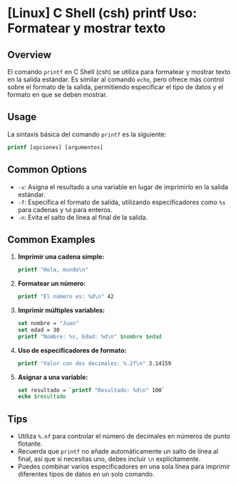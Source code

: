 # [Linux] C Shell (csh) printf Uso: Formatear y mostrar texto

## Overview
El comando `printf` en C Shell (csh) se utiliza para formatear y mostrar texto en la salida estándar. Es similar al comando `echo`, pero ofrece más control sobre el formato de la salida, permitiendo especificar el tipo de datos y el formato en que se deben mostrar.

## Usage
La sintaxis básica del comando `printf` es la siguiente:

```csh
printf [opciones] [argumentos]
```

## Common Options
- `-v`: Asigna el resultado a una variable en lugar de imprimirlo en la salida estándar.
- `-f`: Especifica el formato de salida, utilizando especificadores como `%s` para cadenas y `%d` para enteros.
- `-n`: Evita el salto de línea al final de la salida.

## Common Examples

1. **Imprimir una cadena simple:**
   ```csh
   printf "Hola, mundo\n"
   ```

2. **Formatear un número:**
   ```csh
   printf "El número es: %d\n" 42
   ```

3. **Imprimir múltiples variables:**
   ```csh
   set nombre = "Juan"
   set edad = 30
   printf "Nombre: %s, Edad: %d\n" $nombre $edad
   ```

4. **Uso de especificadores de formato:**
   ```csh
   printf "Valor con dos decimales: %.2f\n" 3.14159
   ```

5. **Asignar a una variable:**
   ```csh
   set resultado = `printf "Resultado: %d\n" 100`
   echo $resultado
   ```

## Tips
- Utiliza `%.nf` para controlar el número de decimales en números de punto flotante.
- Recuerda que `printf` no añade automáticamente un salto de línea al final, así que si necesitas uno, debes incluir `\n` explícitamente.
- Puedes combinar varios especificadores en una sola línea para imprimir diferentes tipos de datos en un solo comando.
